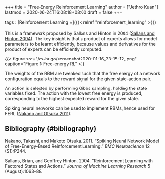 +++
title = "Free-Energy Reinforcement Learning"
author = ["Jethro Kuan"]
lastmod = 2020-06-24T16:08:18+08:00
draft = false
+++

tags
: [Reinforcement Learning ⭐]({{< relref "reinforcement_learning" >}})

This is a framework proposed by Sallans and Hinton in 2004
([Sallans and Hinton 2004](#org7c2b1d7)). The key insight is that a product of experts
allows for model parameters to be learnt efficiently, because values
and derivatives for the product of experts can be efficiently computed.

{{< figure src="/ox-hugo/screenshot2020-01-16_23-15-12_.png" caption="Figure 1: Free-energy RL" >}}

The weights of the RBM are tweaked such that the free energy of a
network configuration equals to the reward signal for the given
state-action pair.

An action is selected by performing Gibbs sampling, holding the state
variables fixed. The action with the lowest free energy is produced,
corresponding to the highest expected reward for the given state.

Spiking neural networks can be used to implement RBMs, hence used for
FERL ([Nakano and Otsuka 2011](#orgc8ab679)).

## Bibliography {#bibliography}

<a id="orgc8ab679"></a>Nakano, Takashi, and Makoto Otsuka. 2011. “Spiking Neural Network Model of Free-Energy-Based Reinforcement Learning.” _BMC Neuroscience_ 12 (S1):P244.

<a id="org7c2b1d7"></a>Sallans, Brian, and Geoffrey Hinton. 2004. “Reinforcement Learning with Factored States and Actions.” _Journal of Machine Learning Research_ 5 (August):1063–88.
